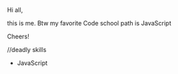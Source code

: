 Hi all,

this is me. Btw my favorite Code school path is JavaScript

Cheers!


//deadly skills
* JavaScript
